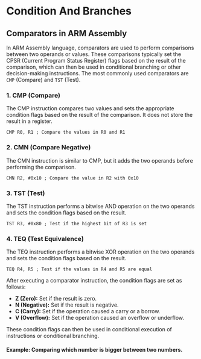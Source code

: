 # Condition And Branches

## Comparators in ARM Assembly

In ARM Assembly language, comparators are used to perform comparisons between two operands or values. These comparisons typically set the CPSR (Current Program Status Register) flags based on the result of the comparison, which can then be used in conditional branching or other decision-making instructions. The most commonly used comparators are `CMP` (Compare) and `TST` (Test).

### 1. CMP (Compare)

The CMP instruction compares two values and sets the appropriate condition flags based on the result of the comparison. It does not store the result in a register.

```armasm
CMP R0, R1 ; Compare the values in R0 and R1
```

### 2. CMN (Compare Negative)

The CMN instruction is similar to CMP, but it adds the two operands before performing the comparison.

```armasm
CMN R2, #0x10 ; Compare the value in R2 with 0x10
```

### 3. TST (Test)

The TST instruction performs a bitwise AND operation on the two operands and sets the condition flags based on the result.

```armasm
TST R3, #0x80 ; Test if the highest bit of R3 is set
```

### 4. TEQ (Test Equivalence)

The TEQ instruction performs a bitwise XOR operation on the two operands and sets the condition flags based on the result.

```armasm
TEQ R4, R5 ; Test if the values in R4 and R5 are equal
```

After executing a comparator instruction, the condition flags are set as follows:

- **Z (Zero):** Set if the result is zero.
- **N (Negative):** Set if the result is negative.
- **C (Carry):** Set if the operation caused a carry or a borrow.
- **V (Overflow):** Set if the operation caused an overflow or underflow.

These condition flags can then be used in conditional execution of instructions or conditional branching.

#### Example: Comparing which number is bigger between two numbers.
